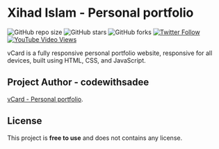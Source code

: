 # Xihad Islam - Personal portfolio

![GitHub repo size](https://img.shields.io/github/repo-size/codewithsadee/vcard-personal-portfolio)
![GitHub stars](https://img.shields.io/github/stars/codewithsadee/vcard-personal-portfolio?style=social)
![GitHub forks](https://img.shields.io/github/forks/codewithsadee/vcard-personal-portfolio?style=social)
[![Twitter Follow](https://img.shields.io/twitter/follow/codewithsadee?style=social)](https://twitter.com/intent/follow?screen_name=codewithsadee)
[![YouTube Video Views](https://img.shields.io/youtube/views/SoxmIlgf2zM?style=social)](https://youtu.be/SoxmIlgf2zM)

vCard is a fully responsive personal portfolio website, responsive for all devices, built using HTML, CSS, and JavaScript.

[//]: # (## Demo)

[//]: # ()
[//]: # (![vCard Desktop Demo]&#40;./website-demo-image/desktop.png "Desktop Demo"&#41;)

[//]: # (![vCard Mobile Demo]&#40;./website-demo-image/mobile.png "Mobile Demo"&#41;)


## Project Author - codewithsadee
 [vCard - Personal portfolio](https://github.com/codewithsadee/vcard-personal-portfolio).

## License

This project is **free to use** and does not contains any license.
